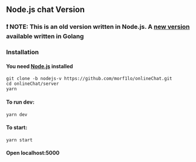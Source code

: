 ## Node.js chat Version
### ❗️ NOTE: This is an old version written in Node.js. A [new version](https://github.com/morf1lo/onlineChat/tree/master) available written in Golang

### Installation
#### You need [Node.js](https://nodejs.org/en) installed

```
git clone -b nodejs-v https://github.com/morf1lo/onlineChat.git
cd onlineChat/server
yarn
```

#### To run dev:
```
yarn dev
```

#### To start:
```
yarn start
```

#### Open localhost:5000

